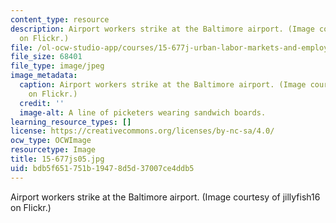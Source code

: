 ```yaml
---
content_type: resource
description: Airport workers strike at the Baltimore airport. (Image courtesy of jillyfish16
  on Flickr.)
file: /ol-ocw-studio-app/courses/15-677j-urban-labor-markets-and-employment-policy-spring-2005/bdb5f651751b19478d5d37007ce4ddb5_15-677js05.jpg
file_size: 68401
file_type: image/jpeg
image_metadata:
  caption: Airport workers strike at the Baltimore airport. (Image courtesy of jillyfish16
    on Flickr.)
  credit: ''
  image-alt: A line of picketers wearing sandwich boards.
learning_resource_types: []
license: https://creativecommons.org/licenses/by-nc-sa/4.0/
ocw_type: OCWImage
resourcetype: Image
title: 15-677js05.jpg
uid: bdb5f651-751b-1947-8d5d-37007ce4ddb5
---
```

Airport workers strike at the Baltimore airport. (Image courtesy of jillyfish16 on Flickr.)